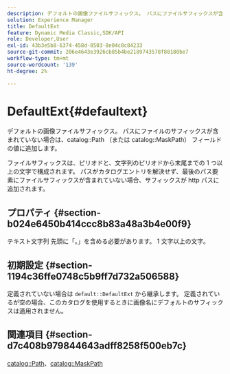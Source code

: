 ```yaml
---
description: デフォルトの画像ファイルサフィックス。 パスにファイルサフィックスが含まれていない場合に、カタログの「パス」（またはカタログの「MaskPath」）フィールド値に追加されます
solution: Experience Manager
title: DefaultExt
feature: Dynamic Media Classic,SDK/API
role: Developer,User
exl-id: 43b3e5b8-6374-458d-8503-8e04c8c84233
source-git-commit: 206e4643e3926cb85b4be2189743578f88180be7
workflow-type: tm+mt
source-wordcount: '139'
ht-degree: 2%

---
```


# DefaultExt{#defaultext}

デフォルトの画像ファイルサフィックス。 パスにファイルのサフィックスが含まれていない場合は、catalog::Path （または catalog::MaskPath） フィールドの値に追加します。

ファイルサフィックスは、ピリオドと、文字列のピリオドから末尾までの 1 つ以上の文字で構成されます。 パスがカタログエントリを解決せず、最後のパス要素にファイルサフィックスが含まれていない場合、サフィックスが http パスに追加されます。

## プロパティ {#section-b024e6450b414ccc8b83a48a3b4e00f9}

テキスト文字列 先頭に「。」を含める必要があります。 1 文字以上の文字。

## 初期設定 {#section-1194c36ffe0748c5b9ff7d732a506588}

定義されていない場合は `default::DefaultExt` から継承します。 定義されているが空の場合、このカタログを使用するときに画像名にデフォルトのサフィックスは適用されません。

## 関連項目 {#section-d7c408b979844643adff8258f500eb7c}

[catalog::Path](/help/aem-is-ir-api/is-api/image-catalog/image-serving-api-ref/c-image-catalog-reference/c-image-svg-data-reference/c-image-data-reference/r-path-cat.md)、[catalog::MaskPath](/help/aem-is-ir-api/is-api/image-catalog/image-serving-api-ref/c-image-catalog-reference/c-image-svg-data-reference/c-image-data-reference/r-maskpath-cat.md)
